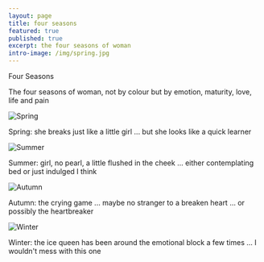```yaml
---
layout: page
title: four seasons
featured: true
published: true
excerpt: the four seasons of woman
intro-image: /img/spring.jpg
---
```


Four Seasons

The four seasons of woman, not by colour but by emotion, maturity, love, life and pain

![Spring]({{site.baseurl}}/img/spring.jpg)

Spring: she breaks just like a little girl ... but she looks like a quick learner

![Summer]({{site.baseurl}}/img/summer.jpg)

Summer: girl, no pearl, a little flushed in the cheek ... either contemplating bed or just indulged I think

![Autumn]({{site.baseurl}}/img/autumn.jpg)

Autumn: the crying game ... maybe no stranger to a breaken heart ... or possibly the heartbreaker

![Winter]({{site.baseurl}}/img/winter.jpg)

Winter: the ice queen has been around the emotional block a few times ... I wouldn't mess with this one

